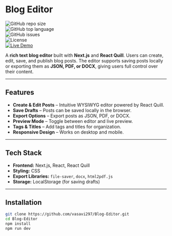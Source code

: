 # Blog Editor

![GitHub repo size](https://img.shields.io/github/repo-size/vasavi297/Blog-Editor)  
![GitHub top language](https://img.shields.io/github/languages/top/vasavi297/Blog-Editor)  
![GitHub issues](https://img.shields.io/github/issues/vasavi297/Blog-Editor)  
![License](https://img.shields.io/github/license/vasavi297/Blog-Editor)  
[![Live Demo](https://img.shields.io/badge/Live-Demo-blue)](https://your-vercel-link.vercel.app/)

A **rich text blog editor** built with **Next.js** and **React Quill**. Users can create, edit, save, and publish blog posts. The editor supports saving posts locally or exporting them as **JSON, PDF, or DOCX**, giving users full control over their content.  

---

## Features

- **Create & Edit Posts** – Intuitive WYSIWYG editor powered by React Quill.  
- **Save Drafts** – Posts can be saved locally in the browser.  
- **Export Options** – Export posts as JSON, PDF, or DOCX.  
- **Preview Mode** – Toggle between editor and live preview.  
- **Tags & Titles** – Add tags and titles for organization.  
- **Responsive Design** – Works on desktop and mobile.  

---

## Tech Stack

- **Frontend:** Next.js, React, React Quill  
- **Styling:** CSS  
- **Export Libraries:** `file-saver`, `docx`, `html2pdf.js`  
- **Storage:** LocalStorage (for saving drafts)  

---

## Installation

```bash
git clone https://github.com/vasavi297/Blog-Editor.git
cd Blog-Editor
npm install
npm run dev
